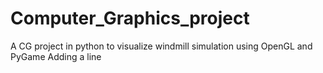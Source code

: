 # Computer_Graphics_project
A CG project in python to visualize windmill simulation using OpenGL and PyGame
Adding a line
